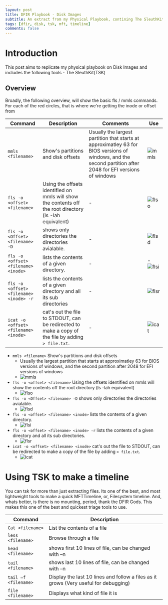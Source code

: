 ```yaml
---
layout: post
title: DFIR Playbook - Disk Images
subtitle: An extract from my Physical Playbook, contining The SleuthKit (TSK), Timelines etc
tags: [dfir, disk, tsk, mft, timeline]
comments: false
---
```


# Introduction
This post aims to replicate my physical playbook on Disk Images and includes the following tools
    - The SleuthKit(TSK)

## Overview

Broadly, the following overview, will show the basic fls / mmls commands. For each of the red circles, that is where we're getting the inode or offset from

Command | Description | Comments | Use
-------|--------|-------|--------
`mmls <filename>`| Show's partitions and disk offsets | Usually the largest partition that starts at approximatley 63 for BIOS versions of windows, and the second partition after 2048 for EFI versions of windows | ![mmls](https://angry-bender.github.io/img/dsk/mmls.png)
`fls -o <offset> <filename>`| Using the offsets identified on mmls will show the contents off the root directory (ls -lah equivalent)| - | ![flso](https://angry-bender.github.io/img/dsk/flso.png)
`fls -o <Offset> <filename> -D`| shows only directories the directories avialable. | - | ![flsd](https://angry-bender.github.io/img/dsk/flsd.png)
`fls -o <offset> <filename> <inode>`| lists the contents of a given directory. | - | - ![flsi](https://angry-bender.github.io/img/dsk/flsi.png)
`fls -o <offset> <filename> <inode> -r` | lists the contents of a given directory and all its sub directories | - | ![flsr](https://angry-bender.github.io/img/dsk/flsr.png)
`icat -o <offset> <filename> <inode>` | cat's out the file to STDOUT, can be redirected to make a copy of the file by adding `> file.txt`. | - | ![icat](https://angry-bender.github.io/img/dsk/icat.png)

- `mmls <filename>` Show's partitions and disk offsets
  - Usually the largest partition that starts at approximatley 63 for BIOS versions of windows, and the second partition after 2048 for EFI versions of windows
  - ![mmls](https://angry-bender.github.io/img/dsk/mmls.png)
- `fls -o <offset> <filename>` Using the offsets identified on mmls will show the contents off the root directory (ls -lah equivalent)
  - ![flso](https://angry-bender.github.io/img/dsk/flso.png)
- `fls -o <Offset> <filename> -D` shows only directories the directories avialable.
  - ![flsd](https://angry-bender.github.io/img/dsk/flsd.png)
- `fls -o <offset> <filename> <inode>` lists the contents of a given directory.
  - ![flsi](https://angry-bender.github.io/img/dsk/flsi.png)
- `fls -o <offset> <filename> <inode> -r` lists the contents of a given directory and all its sub directories.
  - ![flsr](https://angry-bender.github.io/img/dsk/flsr.png)
- `icat -o <offset> <filename> <inode>` cat's out the file to STDOUT, can be redirected to make a copy of the file by adding `> file.txt`.
  - ![icat](https://angry-bender.github.io/img/dsk/icat.png)

# Using TSK to make a timeline

You can tsk for more than just extracting files. Its one of the best, and most lightweight tools to make a quick MFTTimeline, or, Filesystem timeline. And, whats better, is there is no mounting, period, thank the DFIR Gods. This makes this one of the best and quickest triage tools to use.

Command | Description
-------|--------
`Cat <filename>`| List the contents of a file
`less <filename>`| Browse through a file
`head <filename>`| shows first 10 lines of file, can be changed with –n <number of lines>
`tail <filename>`| shows last 10 lines of file, can be changed with –n <number of lines>
`tail –f <filename>` | Display the last 10 lines and follow a files as it grows (Very useful for debugging)
`file <filename>` | Displays what kind of file it is

